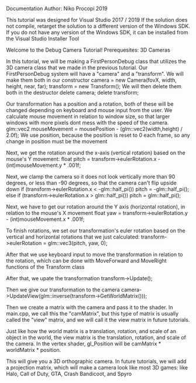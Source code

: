 Documentation Author: Niko Procopi 2019

This tutorial was designed for Visual Studio 2017 / 2019
If the solution does not compile, retarget the solution
to a different version of the Windows SDK. If you do not
have any version of the Windows SDK, it can be installed
from the Visual Studio Installer Tool

Welcome to the Debug Camera Tutorial!
Prerequesites: 3D Cameras

In this tutorial, we will be making a FirstPersonDebug class that utilizes the 
3D camera class that we made in the previous tutorial. Our FirstPersonDebug system
will have a "camera" and a "transform". We will make them both in our constructor
	camera = new Camera(fovX, width, height, near, far);
	transform = new Transform();
We will then delete them both in the destructor
	delete camera;
	delete transform;

Our transformation has a position and a rotation, both of these will be changed
depending on keyboard and mouse input from the user. We calculate mouse 
movement in relation to window size, so that larger windows with more pixels
dont mess with the speed of the camera.
	glm::vec2 mouseMovement = mousePosition - (glm::vec2(width,height) / 2.0f);
We use position, because the position is reset to 0 each frame, so any change
in position must be the movement

Next, we get the rotation around the x-axis (vertical rotation) based on
the mouse's Y movement:
	float pitch = transform->eulerRotation.x - (int)mouseMovement.y * .001f;

Next, we clamp the camera so it does not look vertically more than 90 degrees,
or less than -90 degrees, so that the camera can't flip upside down
	if (transform->eulerRotation.x < -glm::half_pi<GLfloat>())
		pitch = -glm::half_pi<GLfloat>();
	else if (transform->eulerRotation.x > glm::half_pi<GLfloat>())
		pitch = glm::half_pi<GLfloat>();

Next, we have to get our rotation around the Y axis (horizontal rotation),
in relation to the mouse's X movement
	float yaw = transform->eulerRotation.y - (int)mouseMovement.x * .001f;

To finish rotations, we set our transformation's euler rotation based on the
vertical and horizontal rotations that we just calculated:
	transform->eulerRotation = glm::vec3(pitch, yaw, 0);

After that we use keyboard input to move the transformation in relation to
the rotation, which can be done with MoveForward and MoveRight functions of the
Transform class

After that, we upate the transformation 
	transform->Update();

Then we give our transformation to the camera
	camera->UpdateView(glm::inverse(transform->GetWorldMatrix()));

Then we create a matrix with the camera and pass it to the shader.
In main.cpp, we call this the "camMatrix", but this type of matrix is
usually called the "view" matrix, and we will call it the view matrix in
future tutorials.

Just like how the world matrix is a translation, rotation, and scale of
an object in the world, the view matrix is the translation, rotation, and 
scale of the camera. In the vertex shader, gl_Position will be
camMatrix * worldMatrix * position.

This will give you a 3D orthographic camera. In future tutorials, we will
add a projection matrix, which will make a camera look like most 3D games:
	like Halo, Call of Duty, GTA, Crash Bandicoot, and Spyro
